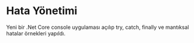 # Hata Yönetimi
Yeni bir .Net Core console uygulaması açılıp try, catch, finally ve mantıksal hatalar örnekleri yapıldı.